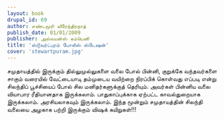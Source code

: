 ```yaml
---
layout: book
drupal_id: 69
author: எண்டமூரி வீரேந்திரநாத்
publish_date: 01/01/2009
publisher: அல்லயன்ஸ் கம்பெனி
title: 'ஸ்டூவர்ட்புரம் போலீஸ் ஸ்டேஷன்'
cover: 'stewartpuram.jpg'
---
```

சமுதாயத்தில் இருக்கும் தில்லுமுல்லுகளை வலை போல் பின்னி, குறுக்கே வந்தவர்களை சாகும் வரையில் வேட்டையாடி தம்முடைய வயிற்றை நிரப்பிக் கொள்வது எப்படி என்று சிலந்திப் பூச்சியைப் போல் சில மனிதர்களுக்குத் தெரியும்.
அவர்கள் பின்னிய வலை வியாபார ரீதியானதாக இருக்கலாம். பாதுகாப்புக்காக ஏற்பட்ட காவல்துறையாக இருக்கலாம். அரசியலாகவும் இருக்கலாம்.
இந்த மூன்றும் சமுதாயத்தின் சிலந்தி வலையை அழகாக பற்றி இருக்கும் விஷக் கயிறுகள்!!!

